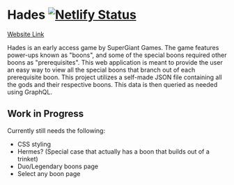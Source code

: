 # Hades [![Netlify Status](https://api.netlify.com/api/v1/badges/0300e418-fa44-42cb-83ba-cea2ef86e58f/deploy-status)](https://app.netlify.com/sites/zagsboons/deploys)

[Website Link](https://zagsboons.netlify.app/)

Hades is an early access game by SuperGiant Games. The game features power-ups known as "boons", and some of the special boons required other boons as "prerequisites". This web application is meant to provide the user an easy way to view all the special boons that branch out of each prerequisite boon. This project utilizes a self-made JSON file containing all the gods and their respective boons. This data is then queried as needed using GraphQL.

## Work in Progress
Currently still needs the following:
- CSS styling
- Hermes? (Special case that actually has a boon that builds out of a trinket)
- Duo/Legendary boons page
- Select any boon page
